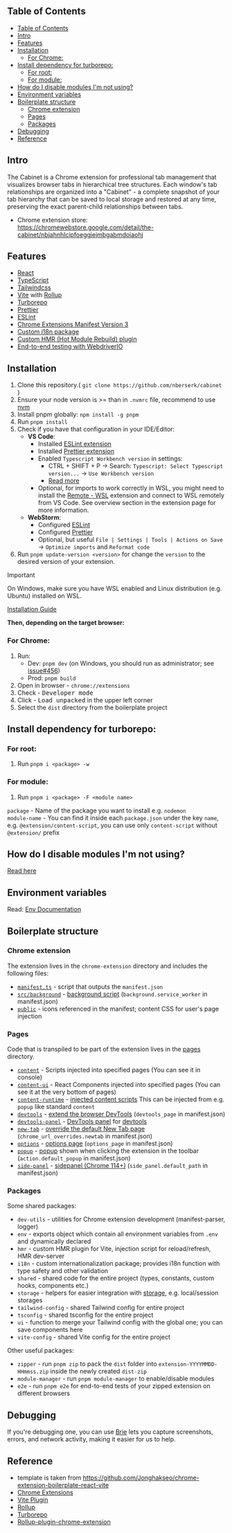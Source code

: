 
## Table of Contents

- [Table of Contents](#table-of-contents)
- [Intro](#intro)
- [Features](#features)
- [Installation](#installation)
  - [For Chrome: ](#for-chrome-)
- [Install dependency for turborepo: ](#install-dependency-for-turborepo-)
  - [For root: ](#for-root-)
  - [For module: ](#for-module-)
- [How do I disable modules I'm not using?](#how-do-i-disable-modules-im-not-using)
- [Environment variables](#environment-variables)
- [Boilerplate structure ](#boilerplate-structure-)
  - [Chrome extension ](#chrome-extension-)
  - [Pages ](#pages-)
  - [Packages ](#packages-)
- [Debugging](#debugging)
- [Reference](#reference)

## Intro

The Cabinet is a Chrome extension for professional tab management that visualizes browser tabs in hierarchical tree structures. Each window's tab relationships are organized into a "Cabinet" - a complete snapshot of your tab hierarchy that can be saved to local storage and restored at any time, preserving the exact parent-child relationships between tabs. 

- Chrome extension store: https://chromewebstore.google.com/detail/the-cabinet/nbjahnhlcipfoeggjejmbgabmdoiaohj


## Features

- [React](https://reactjs.org/)
- [TypeScript](https://www.typescriptlang.org/)
- [Tailwindcss](https://tailwindcss.com/)
- [Vite](https://vitejs.dev/) with [Rollup](https://rollupjs.org/)
- [Turborepo](https://turbo.build/repo)
- [Prettier](https://prettier.io/)
- [ESLint](https://eslint.org/)
- [Chrome Extensions Manifest Version 3](https://developer.chrome.com/docs/extensions/mv3/intro/)
- [Custom i18n package](/packages/i18n/)
- [Custom HMR (Hot Module Rebuild) plugin](/packages/hmr)
- [End-to-end testing with WebdriverIO](https://webdriver.io/)

## Installation

1. Clone this repository.( ```git clone https://github.com/nberserk/cabinet``` )
2. Ensure your node version is >= than in `.nvmrc` file, recommend to use [nvm](https://github.com/nvm-sh/nvm?tab=readme-ov-file#intro)
5. Install pnpm globally: `npm install -g pnpm`
6. Run `pnpm install`
7. Check if you have that configuration in your IDE/Editor:
    - <b>VS Code</b>:
        - Installed [ESLint extension](https://marketplace.visualstudio.com/items?itemName=dbaeumer.vscode-eslint)
        - Installed [Prettier extension](https://marketplace.visualstudio.com/items?itemName=esbenp.prettier-vscode)
        - Enabled `Typescript Workbench version` in settings:
            - CTRL + SHIFT + P -> Search: `Typescript: Select Typescript version...` -> `Use Workbench version`
            - [Read more](https://code.visualstudio.com/docs/languages/typescript#_using-newer-typescript-versions)
        - Optional, for imports to work correctly in WSL, you might need to install the [Remote - WSL](https://marketplace.visualstudio.com/items?itemName=ms-vscode-remote.remote-wsl) extension and connect to WSL remotely from VS Code. See overview section in the extension page for more information.
    - <b>WebStorm</b>:
      - Configured [ESLint](https://www.jetbrains.com/help/webstorm/eslint.html#ws_eslint_configure_run_eslint_on_save)
      - Configured [Prettier](https://prettier.io/docs/en/webstorm.html)
      - Optional, but useful `File | Settings | Tools | Actions on Save`\
      -> `Optimize imports` and `Reformat code`
8. Run `pnpm update-version <version>` for change the `version` to the desired version of your extension.

> [!IMPORTANT]
> On Windows, make sure you have WSL enabled and Linux distribution (e.g. Ubuntu) installed on WSL.
> 
> [Installation Guide](https://learn.microsoft.com/en-us/windows/wsl/install)

<b>Then, depending on the target browser:</b>

### For Chrome: <a name="installation-chrome"></a>

1. Run:
    - Dev: `pnpm dev` (on Windows, you should run as administrator;
      see [issue#456](https://github.com/Jonghakseo/chrome-extension-boilerplate-react-vite/issues/456))
    - Prod: `pnpm build`
2. Open in browser - `chrome://extensions`
3. Check - <kbd>Developer mode</kbd>
4. Click - <kbd>Load unpacked</kbd> in the upper left corner
5. Select the `dist` directory from the boilerplate project

## Install dependency for turborepo: <a name="install-dependency"></a>

### For root: <a name="install-dependency-for-root"></a>

1. Run `pnpm i <package> -w`

### For module: <a name="install-dependency-for-module"></a>

1. Run `pnpm i <package> -F <module name>`

`package` - Name of the package you want to install e.g. `nodemon` \
`module-name` - You can find it inside each `package.json` under the key `name`, e.g. `@extension/content-script`, you
can use only `content-script` without `@extension/` prefix

## How do I disable modules I'm not using?

[Read here](packages/module-manager/README.md)

## Environment variables

Read: [Env Documentation](packages/env/README.md)

## Boilerplate structure <a name="structure"></a>

### Chrome extension <a name="structure-chrome-extension"></a>

The extension lives in the `chrome-extension` directory and includes the following files:

- [`manifest.ts`](chrome-extension/manifest.ts) - script that outputs the `manifest.json`
- [`src/background`](chrome-extension/src/background) - [background script](https://developer.chrome.com/docs/extensions/mv3/background_pages/)
  (`background.service_worker` in manifest.json)
- [`public`](chrome-extension/public/) - icons referenced in the manifest; content CSS for user's page injection


### Pages <a name="structure-pages"></a>

Code that is transpiled to be part of the extension lives in the [pages](pages) directory.

- [`content`](pages/content) - Scripts injected into specified pages (You can see it in console)
- [`content-ui`](pages/content-ui) - React Components injected into specified pages (You can see it at the very bottom of pages)
- [`content-runtime`](pages/content-runtime/src/) - [injected content scripts](https://developer.chrome.com/docs/extensions/develop/concepts/content-scripts#functionality)
  This can be injected from e.g. `popup` like standard `content`
- [`devtools`](pages/devtools/) - [extend the browser DevTools](https://developer.chrome.com/docs/extensions/how-to/devtools/extend-devtools#creating)
  (`devtools_page` in manifest.json)
- [`devtools-panel`](pages/devtools-panel/) - [DevTools panel](https://developer.chrome.com/docs/extensions/reference/api/devtools/panels)
  for [devtools](pages/devtools/src/index.ts)
- [`new-tab`](pages/new-tab/) - [override the default New Tab page](https://developer.chrome.com/docs/extensions/develop/ui/override-chrome-pages)
  (`chrome_url_overrides.newtab` in manifest.json)
- [`options`](pages/options/) - [options page](https://developer.chrome.com/docs/extensions/develop/ui/options-page)
  (`options_page` in manifest.json)
- [`popup`](pages/popup/) - [popup](https://developer.chrome.com/docs/extensions/reference/api/action#popup) shown when
  clicking the extension in the toolbar
  (`action.default_popup` in manifest.json)
- [`side-panel`](pages/side-panel/) - [sidepanel (Chrome 114+)](https://developer.chrome.com/docs/extensions/reference/api/sidePanel)
  (`side_panel.default_path` in manifest.json)

### Packages <a name="structure-packages"></a>

Some shared packages:

- `dev-utils` - utilities for Chrome extension development (manifest-parser, logger)
- `env` - exports object which contain all environment variables from `.env` and dynamically declared
- `hmr` - custom HMR plugin for Vite, injection script for reload/refresh, HMR dev-server
- `i18n` - custom internationalization package; provides i18n function with type safety and other validation
- `shared` - shared code for the entire project (types, constants, custom hooks, components etc.)
- `storage` - helpers for easier integration with [storage](https://developer.chrome.com/docs/extensions/reference/api/storage), e.g. local/session storages
- `tailwind-config` - shared Tailwind config for entire project
- `tsconfig` - shared tsconfig for the entire project
- `ui` - function to merge your Tailwind config with the global one; you can save components here
- `vite-config` - shared Vite config for the entire project

Other useful packages:

- `zipper` - run `pnpm zip` to pack the `dist` folder into `extension-YYYYMMDD-HHmmss.zip` inside the newly created
  `dist-zip`
- `module-manager` - run `pnpm module-manager` to enable/disable modules
- `e2e` - run `pnpm e2e` for end-to-end tests of your zipped extension on different browsers


## Debugging

If you're debugging one, you can use [Brie](https://go.briehq.com/github?utm_source=CEB) lets you capture screenshots, errors, and network activity, making it easier for us to help.

## Reference

- template is taken from https://github.com/Jonghakseo/chrome-extension-boilerplate-react-vite
- [Chrome Extensions](https://developer.chrome.com/docs/extensions)
- [Vite Plugin](https://vitejs.dev/guide/api-plugin.html)
- [Rollup](https://rollupjs.org/guide/en/)
- [Turborepo](https://turbo.build/repo/docs)
- [Rollup-plugin-chrome-extension](https://www.extend-chrome.dev/rollup-plugin)
